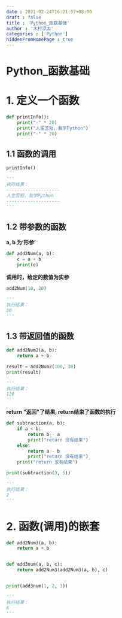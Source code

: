 ```yaml
---
date : 2021-02-24T16:21:57+08:00
draft : false
title : 'Python_函数基础'
author : '木村凉太'
categories : ['Python']
hiddenFromHomePage : true 
---
```


# Python_函数基础
# 1. 定义一个函数

```python
def printInfo():
    print("-" * 20)
    print("人生苦短，我学Python")
    print("-" * 20)
```

## 1.1 函数的调用

```python
printInfo()

'''
执行结果：
--------------------
人生苦短，我学Python
--------------------
'''
```

## 1.2 带参数的函数

**a, b 为‘形参’**

```python
def add2Num(a, b):
    c = a + b
    print(c)
```

**调用时，给定的数值为实参**

```python
add2Num(10, 20)

'''
执行结果：
30
'''
```

## 1.3 带返回值的函数

```python
def add2Num2(a, b):
    return a + b

result = add2Num2(100, 30)
print(result)

'''
执行结果：
130
'''
```

**return "返回"了结果, return结束了函数的执行**

```python
def subtraction(a, b):
    if a < b:
        return b - a
        print("return 没有结束")
    else:
        return a - b
        print("return 没有结束")
    print("return 没有结束")

print(subtraction(3, 5))

'''
执行结果：
2
'''
```

# 2. 函数(调用)的嵌套

```python
def add2Num3(a, b):
    return a + b


def add3num(a, b, c):
    return add2Num3(add2Num3(a, b), c)


print(add3num(1, 2, 3))

'''
执行结果：
6
'''